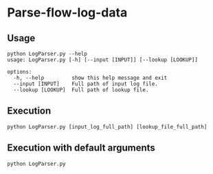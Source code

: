 # Parse-flow-log-data
## Usage
```
python LogParser.py --help
usage: LogParser.py [-h] [--input [INPUT]] [--lookup [LOOKUP]]

options:
  -h, --help         show this help message and exit
  --input [INPUT]    Full path of input log file.
  --lookup [LOOKUP]  Full path of lookup file.
```

## Execution
```
python LogParser.py [input_log_full_path] [lookup_file_full_path]
```

## Execution with default arguments
```
python LogParser.py
```
